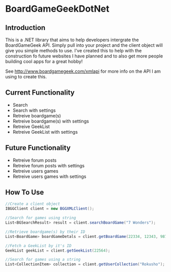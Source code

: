 BoardGameGeekDotNet
===================

Introduction
------------

This is a .NET library that aims to help developers intergrate the BoardGameGeek API.  Simply pull into your project and the client object will give you simple methods to use.  I've created this to help with the construction fo future websites I have planned and to also get more people building cool apps for a great hobby!

See http://www.boardgamegeek.com/xmlapi for more info on the API I am using to create this.

Current Functionality
---------------------

- Search
- Search with settings
- Retreive boardgame(s)
- Retreive boardgame(s) with settings
- Retreive GeekList
- Retreive GeekList with settings


Future Functionality
--------------------

- Retreive forum posts
- Retreive forum posts with settings
- Retreive users games
- Retreive users games with settings

How To Use
----------

```C#
//Create a client object
IBGGClient client = new BGGXMLClient();

//Search for games using string
List<BGSearchResult> result = client.searchBoardGame("7 Wonders");

//Retrieve boardgame(s) by their ID
List<BoardGame> boardGameDetals = client.getBoardGame(22334, 12343, 9873);

//Fetch a GeekList by it's ID
GeekList geekList = client.getGeekList(22564);

//Search for games using a string
List<CollectionItem> collection = client.getUserCollection("Rokusho");

```

